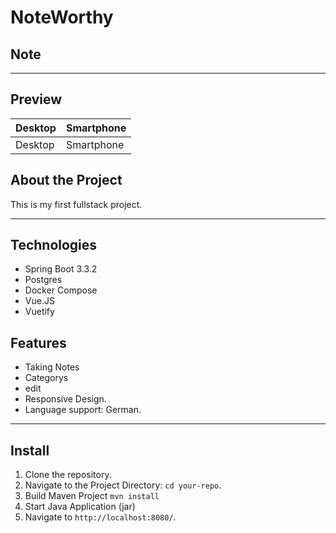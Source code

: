 # NoteWorthy
## Note

------

## Preview
| Desktop | Smartphone |
| --- | --- |
| Desktop | Smartphone |

## About the Project
This is my first fullstack project.

------

## Technologies

* Spring Boot 3.3.2
* Postgres
* Docker Compose
* Vue.JS
* Vuetify

## Features

* Taking Notes
* Categorys
* edit
* Responsive Design.
* Language support: German.

------

## Install

1. Clone the repository.
2. Navigate to the Project Directory: `cd your-repo`.
3. Build Maven Project `mvn install`
4. Start Java Application (jar)
5. Navigate to `http://localhost:8080/`.